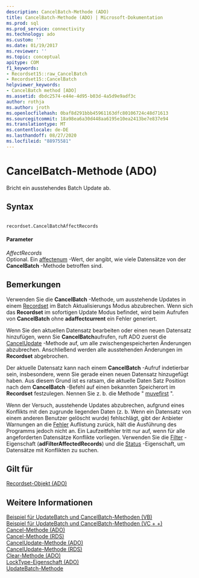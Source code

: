 ```yaml
---
description: CancelBatch-Methode (ADO)
title: CancelBatch-Methode (ADO) | Microsoft-Dokumentation
ms.prod: sql
ms.prod_service: connectivity
ms.technology: ado
ms.custom: ''
ms.date: 01/19/2017
ms.reviewer: ''
ms.topic: conceptual
apitype: COM
f1_keywords:
- Recordset15::raw_CancelBatch
- Recordset15::CancelBatch
helpviewer_keywords:
- CancelBatch method [ADO]
ms.assetid: dbdc2574-e44e-4d95-b03d-4a5d9e9adf3c
author: rothja
ms.author: jroth
ms.openlocfilehash: 0baf8d291bbb45961163dfc80106724c48d71613
ms.sourcegitcommit: 18a98ea6a30d448aa6195e10ea2413be7e837e94
ms.translationtype: MT
ms.contentlocale: de-DE
ms.lasthandoff: 08/27/2020
ms.locfileid: "88975581"
---
```

# <a name="cancelbatch-method-ado"></a>CancelBatch-Methode (ADO)
Bricht ein ausstehendes Batch Update ab.  
  
## <a name="syntax"></a>Syntax  
  
```  
  
recordset.CancelBatchAffectRecords  
```  
  
#### <a name="parameters"></a>Parameter  
 *AffectRecords*  
 Optional. Ein [affectenum](./affectenum.md) -Wert, der angibt, wie viele Datensätze von der **CancelBatch** -Methode betroffen sind.  
  
## <a name="remarks"></a>Bemerkungen  
 Verwenden Sie die **CancelBatch** -Methode, um ausstehende Updates in einem [Recordset](./recordset-object-ado.md) im Batch Aktualisierungs Modus abzubrechen. Wenn sich das **Recordset** im sofortigen Update Modus befindet, wird beim Aufrufen von **CancelBatch** ohne **adaffectcurrent** ein Fehler generiert.  
  
 Wenn Sie den aktuellen Datensatz bearbeiten oder einen neuen Datensatz hinzufügen, wenn Sie **CancelBatch**aufrufen, ruft ADO zuerst die [CancelUpdate](./cancelupdate-method-ado.md) -Methode auf, um alle zwischengespeicherten Änderungen abzubrechen. Anschließend werden alle ausstehenden Änderungen im **Recordset** abgebrochen.  
  
 Der aktuelle Datensatz kann nach einem **CancelBatch** -Aufruf indetierbar sein, insbesondere, wenn Sie gerade einen neuen Datensatz hinzugefügt haben. Aus diesem Grund ist es ratsam, die aktuelle Daten Satz Position nach dem **CancelBatch** -Befehl auf einen bekannten Speicherort im **Recordset** festzulegen. Nennen Sie z. b. die Methode " [muvefirst](./movefirst-movelast-movenext-and-moveprevious-methods-ado.md) ".  
  
 Wenn der Versuch, ausstehende Updates abzubrechen, aufgrund eines Konflikts mit den zugrunde liegenden Daten (z. b. Wenn ein Datensatz von einem anderen Benutzer gelöscht wurde) fehlschlägt, gibt der Anbieter Warnungen an die [Fehler](./errors-collection-ado.md) Auflistung zurück, hält die Ausführung des Programms jedoch nicht an. Ein Laufzeitfehler tritt nur auf, wenn für alle angeforderten Datensätze Konflikte vorliegen. Verwenden Sie die [Filter](./filter-property.md) -Eigenschaft (**adFilterAffectedRecords**) und die [Status](./status-property-ado-recordset.md) -Eigenschaft, um Datensätze mit Konflikten zu suchen.  
  
## <a name="applies-to"></a>Gilt für  
 [Recordset-Objekt (ADO)](./recordset-object-ado.md)  
  
## <a name="see-also"></a>Weitere Informationen  
 [Beispiel für UpdateBatch und CancelBatch-Methoden (VB)](./updatebatch-and-cancelbatch-methods-example-vb.md)   
 [Beispiel für UpdateBatch und CancelBatch-Methoden (VC + +)](./updatebatch-and-cancelbatch-methods-example-vc.md)   
 [Cancel-Methode (ADO)](./cancel-method-ado.md)   
 [Cancel-Methode (RDS)](../rds-api/cancel-method-rds.md)   
 [CancelUpdate-Methode (ADO)](./cancelupdate-method-ado.md)   
 [CancelUpdate-Methode (RDS)](../rds-api/cancelupdate-method-rds.md)   
 [Clear-Methode (ADO)](./clear-method-ado.md)   
 [LockType-Eigenschaft (ADO)](./locktype-property-ado.md)   
 [UpdateBatch-Methode](./updatebatch-method.md)